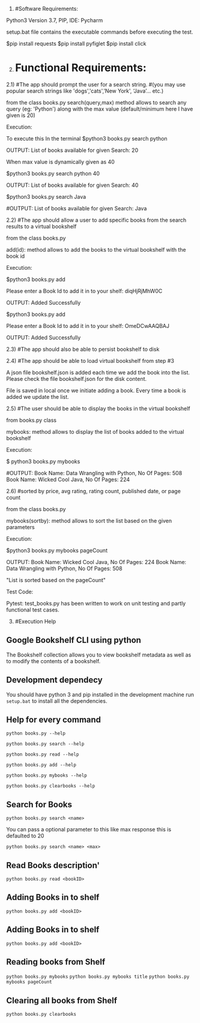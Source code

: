 
1) #Software Requirements:

Python3 Version 3.7, PIP, IDE: Pycharm 

setup.bat file contains the executable commands before executing the test.

$pip install requests
$pip install pyfiglet
$pip install click


2) # Functional Requirements:

 2.1) #The app should prompt the user for a search string.
      #(you may use popular search strings like 'dogs','cats','New York', ‘Java’... etc.)

 from the class books.py 
 search(query,max) method allows to search any query (eg: 'Python') 
    along with the max value (default/minimum here I have given is 20)
 
 Execution:
 
 To execute this
  In the terminal
 $python3 books.py search python
 
 OUTPUT: List of books available for given Search: 20
  
 When max value is dynamically given as 40
 
 $python3 books.py search python 40
 
 OUTPUT: List of books available for given Search: 40
 
 $python3 books.py search Java
 
 #OUTPUT: List of books available for given Search: Java
 

2.2) #The app should allow a user to add specific books from the search results to a virtual bookshelf

from the class books.py

add(id): method allows to add the books to the virtual bookshelf with the book id

Execution:

 $python3 books.py add
   
   Please enter a Book Id to add it in to your shelf: diqHjRjMhW0C
   
 OUTPUT: Added Successfully
 
  $python3 books.py add
   
   Please enter a Book Id to add it in to your shelf: OmeDCwAAQBAJ
   
 OUTPUT: Added Successfully
 

2.3) #The app should also be able to persist bookshelf to disk

2.4) #The app should be able to load virtual bookshelf from step #3

A json file bookshelf.json is added each time we add the book into the list. 
Please check the file bookshelf.json for the disk content.

File is saved in local once we initiate adding a book. 
Every time a book is added we update the list.



2.5) #The user should be able to display the books in the virtual bookshelf

from books.py class

mybooks: method allows to display the list of books added to the virtual bookshelf

Execution:

$ python3 books.py mybooks

#OUTPUT: 
Book Name: Data Wrangling with Python, No Of Pages: 508
Book Name: Wicked Cool Java, No Of Pages: 224



2.6) #sorted by price, avg rating, rating count, published date, or page count

from the class books.py

mybooks(sortby): method allows to sort the list based on the given parameters

Execution:

$python3 books.py mybooks pageCount

OUTPUT:
Book Name: Wicked Cool Java, No Of Pages: 224
Book Name: Data Wrangling with Python, No Of Pages: 508

"List is sorted based on the pageCount" 


Test Code:

Pytest:
test_books.py has been written to work on unit testing and partly functional test cases.


3) #Execution Help

## Google Bookshelf CLI using python
The Bookshelf collection allows you to view bookshelf metadata as well as to modify the contents of a bookshelf.

## Development dependecy
You should have python 3 and pip installed in the development machine
run `setup.bat` to install all the dependencies.

## Help for every command
`python books.py --help`

`python books.py search --help`

`python books.py read --help`

`python books.py add --help`

`python books.py mybooks --help`

`python books.py clearbooks --help`

## Search for Books
`python books.py search <name>`

 You can pass a optional parameter to this like max response this is defaulted to 20
    
`python books.py search <name> <max>`

## Read Books description'
`python books.py read <bookID>`

## Adding Books in to shelf
`python books.py add <bookID>`

## Adding Books in to shelf
`python books.py add <bookID>`
    
## Reading books from Shelf
`python books.py mybooks`
`python books.py mybooks title`
`python books.py mybooks pageCount`

## Clearing all books from Shelf
`python books.py clearbooks`
